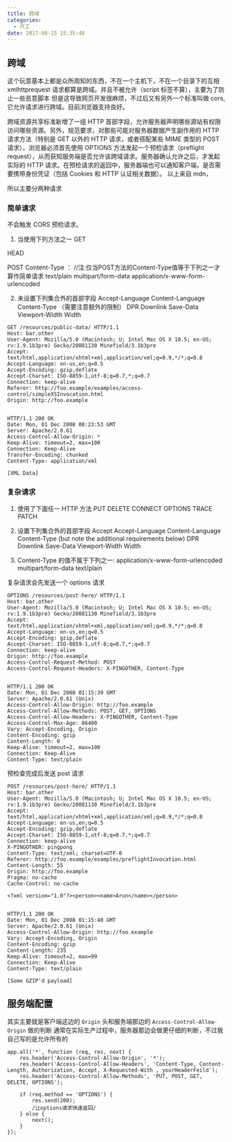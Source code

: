 ```yaml
---
title: 跨域
categories:
  - 尺工
date: 2017-08-15 15:35:48
---
```

<p></p>
<!-- more -->

## 跨域
这个玩意基本上都是众所周知的东西，不在一个主机下，不在一个目录下的互相 xmlhttprequest 请求都算是跨域。并且不被允许（script 标签不算），主要为了防止一些恶意脚本
但是这导致网页开发很麻烦，不过后又有另外一个标准叫做 cors, 它允许请求进行跨域。目前浏览器支持良好。

跨域资源共享标准新增了一组 HTTP 首部字段，允许服务器声明哪些源站有权限访问哪些资源。另外，规范要求，对那些可能对服务器数据产生副作用的 HTTP 请求方法（特别是 GET 以外的 HTTP 请求，或者搭配某些 MIME 类型的 POST 请求），浏览器必须首先使用 OPTIONS 方法发起一个预检请求（preflight request），从而获知服务端是否允许该跨域请求。服务器确认允许之后，才发起实际的 HTTP 请求。在预检请求的返回中，服务器端也可以通知客户端，是否需要携带身份凭证（包括 Cookies 和 HTTP 认证相关数据）。
以上来自 mdn，

所以主要分两种请求
### 简单请求
不会触发 CORS 预检请求。

1. 当使用下列方法之一
GET

HEAD

POST
Content-Type ：
//注:仅当POST方法的Content-Type值等于下列之一才算作简单请求
text/plain
multipart/form-data
application/x-www-form-urlencoded

2. 未设置下列集合外的首部字段
Accept-Language
Content-Language
Content-Type （需要注意额外的限制）
DPR
Downlink
Save-Data
Viewport-Width
Width
```
GET /resources/public-data/ HTTP/1.1
Host: bar.other
User-Agent: Mozilla/5.0 (Macintosh; U; Intel Mac OS X 10.5; en-US; rv:1.9.1b3pre) Gecko/20081130 Minefield/3.1b3pre
Accept: text/html,application/xhtml+xml,application/xml;q=0.9,*/*;q=0.8
Accept-Language: en-us,en;q=0.5
Accept-Encoding: gzip,deflate
Accept-Charset: ISO-8859-1,utf-8;q=0.7,*;q=0.7
Connection: keep-alive
Referer: http://foo.example/examples/access-control/simpleXSInvocation.html
Origin: http://foo.example


HTTP/1.1 200 OK
Date: Mon, 01 Dec 2008 00:23:53 GMT
Server: Apache/2.0.61 
Access-Control-Allow-Origin: *
Keep-Alive: timeout=2, max=100
Connection: Keep-Alive
Transfer-Encoding: chunked
Content-Type: application/xml

[XML Data]
```

### 复杂请求
1. 使用了下面任一 HTTP 方法
PUT
DELETE
CONNECT
OPTIONS
TRACE
PATCH

2. 设置下列集合外的首部字段
Accept
Accept-Language
Content-Language
Content-Type (but note the additional requirements below)
DPR
Downlink
Save-Data
Viewport-Width
Width

3. Content-Type 的值不属于下列之一:
application/x-www-form-urlencoded
multipart/form-data
text/plain


复杂请求会先发送一个 options 请求
```
OPTIONS /resources/post-here/ HTTP/1.1
Host: bar.other
User-Agent: Mozilla/5.0 (Macintosh; U; Intel Mac OS X 10.5; en-US; rv:1.9.1b3pre) Gecko/20081130 Minefield/3.1b3pre
Accept: text/html,application/xhtml+xml,application/xml;q=0.9,*/*;q=0.8
Accept-Language: en-us,en;q=0.5
Accept-Encoding: gzip,deflate
Accept-Charset: ISO-8859-1,utf-8;q=0.7,*;q=0.7
Connection: keep-alive
Origin: http://foo.example
Access-Control-Request-Method: POST
Access-Control-Request-Headers: X-PINGOTHER, Content-Type


HTTP/1.1 200 OK
Date: Mon, 01 Dec 2008 01:15:39 GMT
Server: Apache/2.0.61 (Unix)
Access-Control-Allow-Origin: http://foo.example
Access-Control-Allow-Methods: POST, GET, OPTIONS
Access-Control-Allow-Headers: X-PINGOTHER, Content-Type
Access-Control-Max-Age: 86400
Vary: Accept-Encoding, Origin
Content-Encoding: gzip
Content-Length: 0
Keep-Alive: timeout=2, max=100
Connection: Keep-Alive
Content-Type: text/plain
```

预检查完成后发送 post 请求
```
POST /resources/post-here/ HTTP/1.1
Host: bar.other
User-Agent: Mozilla/5.0 (Macintosh; U; Intel Mac OS X 10.5; en-US; rv:1.9.1b3pre) Gecko/20081130 Minefield/3.1b3pre
Accept: text/html,application/xhtml+xml,application/xml;q=0.9,*/*;q=0.8
Accept-Language: en-us,en;q=0.5
Accept-Encoding: gzip,deflate
Accept-Charset: ISO-8859-1,utf-8;q=0.7,*;q=0.7
Connection: keep-alive
X-PINGOTHER: pingpong
Content-Type: text/xml; charset=UTF-8
Referer: http://foo.example/examples/preflightInvocation.html
Content-Length: 55
Origin: http://foo.example
Pragma: no-cache
Cache-Control: no-cache

<?xml version="1.0"?><person><name>Arun</name></person>


HTTP/1.1 200 OK
Date: Mon, 01 Dec 2008 01:15:40 GMT
Server: Apache/2.0.61 (Unix)
Access-Control-Allow-Origin: http://foo.example
Vary: Accept-Encoding, Origin
Content-Encoding: gzip
Content-Length: 235
Keep-Alive: timeout=2, max=99
Connection: Keep-Alive
Content-Type: text/plain

[Some GZIP'd payload]
```

## 服务端配置
其实主要就是客户端这边的 `Origin` 头和服务端那边的 `Access-Control-Allow-Origin` 做的判断
通常在实际生产过程中，服务器那边会做更仔细的判断，不过我自己写的是允许所有的

```
app.all('*', function (req, res, next) {
	res.header('Access-Control-Allow-Origin', '*');
	res.header('Access-Control-Allow-Headers', 'Content-Type, Content-Length, Authorization, Accept, X-Requested-With , yourHeaderFeild');
	res.header('Access-Control-Allow-Methods', 'PUT, POST, GET, DELETE, OPTIONS');

	if (req.method == 'OPTIONS') {
		res.send(200);
		/让options请求快速返回/
	} else {
		next();
	}
});
```